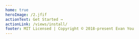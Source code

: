 ```yaml
---
home: true
heroImage: /2.jfif
actionText: Get Started →
actionLink: /views/install/
footer: MIT Licensed | Copyright © 2018-present Evan You
---
```


<ClientOnly>
  <homeDocs/>
</ClientOnly>
